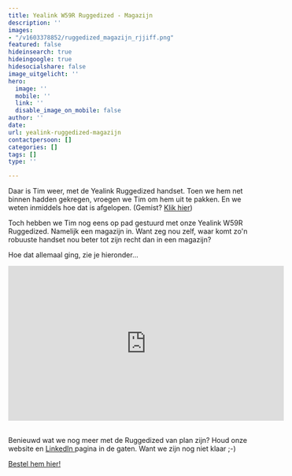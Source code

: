 ```yaml
---
title: Yealink W59R Ruggedized - Magazijn
description: ''
images:
- "/v1603378852/ruggedized_magazijn_rjjiff.png"
featured: false
hideinsearch: true
hideingoogle: true
hidesocialshare: false
image_uitgelicht: ''
hero:
  image: ''
  mobile: ''
  link: ''
  disable_image_on_mobile: false
author: ''
date: 
url: yealink-ruggedized-magazijn
contactpersoon: []
categories: []
tags: []
type: ''

---
```

Daar is Tim weer, met de Yealink Ruggedized handset. Toen we hem net binnen hadden gekregen, vroegen we Tim om hem uit te pakken. En we weten inmiddels hoe dat is afgelopen. (Gemist? [Klik hier](https://www.youtube.com/watch?v=div51k3mweM))

Toch hebben we Tim nog eens op pad gestuurd met onze Yealink W59R Ruggedized. Namelijk een magazijn in. Want zeg nou zelf, waar komt zo'n robuuste handset nou beter tot zijn recht dan in een magazijn? 

Hoe dat allemaal ging, zie je hieronder...

<iframe width="560" height="315" src="https://www.youtube.com/embed/SWkrvjJ0XFM" frameborder="0" allow="accelerometer; autoplay; clipboard-write; encrypted-media; gyroscope; picture-in-picture" allowfullscreen></iframe><br><br>

Benieuwd wat we nog meer met de Ruggedized van plan zijn? Houd onze website en [LinkedIn ](https://www.linkedin.com/company/callvoip-telefonie/)pagina in de gaten. Want we zijn nog niet klaar ;-)

<a href="https://callvoip.shop/multicell-oplossingen/1053-yealink-w59r-ruggedized-hd-ip-dect-handset.html" class="button">Bestel hem hier!</a>